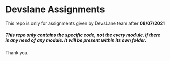 # Devslane Assignments

This repo is only for assignments given by DevsLane team after **08/07/2021**

##### This repo only contains the specific code, not the every module. If there is any need of any module. It will be present within its own folder.

Thank you.
